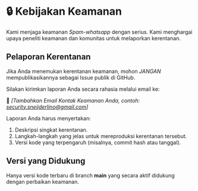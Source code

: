 # 🔒 Kebijakan Keamanan

Kami menjaga keamanan *Spam-whatsapp* dengan serius. Kami menghargai upaya peneliti keamanan dan komunitas untuk melaporkan kerentanan.

## Pelaporan Kerentanan

Jika Anda menemukan kerentanan keamanan, mohon *JANGAN* mempublikasikannya sebagai Issue publik di GitHub.

Silakan kirimkan laporan Anda secara rahasia melalui email ke:

📧 *[Tambahkan Email Kontak Keamanan Anda, contoh: security.sneijderlino@gmail.com]*

Laporan Anda harus menyertakan:
1.  Deskripsi singkat kerentanan.
2.  Langkah-langkah yang jelas untuk mereproduksi kerentanan tersebut.
3.  Versi kode yang terpengaruh (misalnya, commit hash atau tanggal).

## Versi yang Didukung

Hanya versi kode terbaru di branch **main** yang secara aktif didukung dengan perbaikan keamanan.